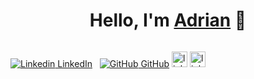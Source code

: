 <div align="center">
<h1 align="center">Hello, I'm <a href="https://www.linkedin.com/in/adrian-tebar-galvez-970b62203/">Adrian</a> 👋</h1>
</div>
<img src="">

[![Linkedin](https://i.sstatic.net/gVE0j.png) LinkedIn](https://www.linkedin.com/)
&nbsp;
[![GitHub](https://i.sstatic.net/tskMh.png) GitHub](https://github.com/)
 <img src="https://img.shields.io/static/v1?message=LinkedIn&logo=linkedin&label=&color=0077B5&logoColor=white&labelColor=&style=for-the-badge" height="25" alt="linkedin logo"  />
 <img src="[https://img.shields.io/static/v1?message=LinkedIn&logo=linkedin&label=&color=0077B5&logoColor=white&labelColor=&style=for-the-badge](https://www.linkedin.com/in/adrian-tebar-galvez-970b62203/)" height="25" alt="linkedin logo"  />
